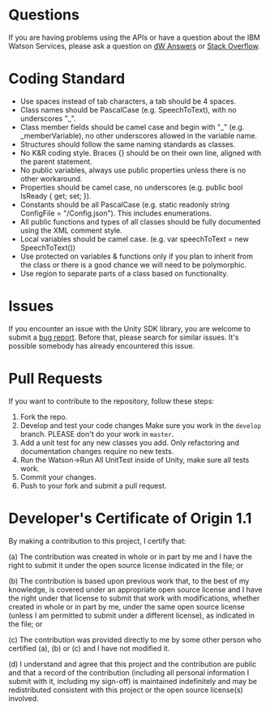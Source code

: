# Questions

If you are having problems using the APIs or have a question about the IBM
Watson Services, please ask a question on
[dW Answers](https://developer.ibm.com/answers/questions/ask/?topics=watson)
or [Stack Overflow](http://stackoverflow.com/questions/ask?tags=ibm-watson).

# Coding Standard

* Use spaces instead of tab characters, a tab should be 4 spaces.
* Class names should be PascalCase (e.g. SpeechToText), with no underscores "_".
* Class member fields should be camel case and begin with "_" (e.g. _memberVariable), no other underscores allowed in the variable name.
* Structures should follow the same naming standards as classes.
* No K&R coding style. Braces {} should be on their own line, aligned with the parent statement.
* No public variables, always use public properties unless there is no other workaround.
* Properties should be camel case, no underscores (e.g. public bool IsReady { get; set; }).
* Constants should be all PascalCase (e.g. static readonly string ConfigFile = "/Config.json"). This includes enumerations.
* All public functions and types of all classes should be fully documented using the XML comment style.
* Local variables should be camel case. (e.g. var speechToText = new SpeechToText())
* Use protected on variables & functions only if you plan to inherit from the class or there is a good chance we will need to be polymorphic. 
* Use region to separate parts of a class based on functionality.
 
# Issues

If you encounter an issue with the Unity SDK library, you are welcome to submit
a [bug report](https://github.com/watson-developer-cloud/unity-sdk/issues).
Before that, please search for similar issues. It's possible somebody has
already encountered this issue.

# Pull Requests

If you want to contribute to the repository, follow these steps:

1. Fork the repo.
1. Develop and test your code changes Make sure you work in the `develop` branch. PLEASE don't do your work in `master`.
1. Add a unit test for any new classes you add. Only refactoring and documentation changes require no new tests.
1. Run the Watson->Run All UnitTest inside of Unity, make sure all tests work.
1. Commit your changes.
1. Push to your fork and submit a pull request.

# Developer's Certificate of Origin 1.1

By making a contribution to this project, I certify that:

(a) The contribution was created in whole or in part by me and I
   have the right to submit it under the open source license
   indicated in the file; or

(b) The contribution is based upon previous work that, to the best
   of my knowledge, is covered under an appropriate open source
   license and I have the right under that license to submit that
   work with modifications, whether created in whole or in part
   by me, under the same open source license (unless I am
   permitted to submit under a different license), as indicated
   in the file; or

(c) The contribution was provided directly to me by some other
   person who certified (a), (b) or (c) and I have not modified
   it.

(d) I understand and agree that this project and the contribution
   are public and that a record of the contribution (including all
   personal information I submit with it, including my sign-off) is
   maintained indefinitely and may be redistributed consistent with
   this project or the open source license(s) involved.

